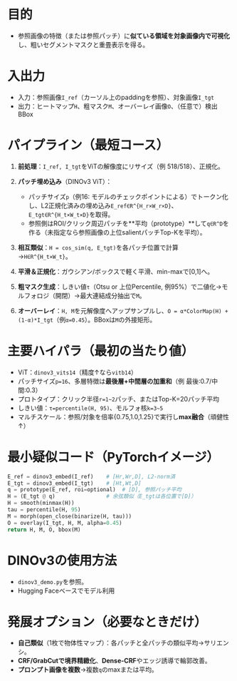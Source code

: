 # 目的

* 参照画像の特徴（または参照パッチ）に**似ている領域を対象画像内で可視化**し、粗いセグメントマスクと重畳表示を得る。

# 入出力

* 入力：参照画像`I_ref`（カーソル上のpaddingを参照）、対象画像`I_tgt`
* 出力：ヒートマップ`H`、粗マスク`M`、オーバーレイ画像`O`、（任意で）検出BBox

# パイプライン（最短コース）

1. **前処理**：`I_ref, I_tgt`をViTの解像度にリサイズ（例 518/518）、正規化。
2. **パッチ埋め込み**（DINOv3 ViT）：

   * パッチサイズ`p`（例16: モデルのチェックポイントによる）でトークン化し、L2正規化済みの埋め込み`E_ref∈R^{H_r×W_r×D}`、`E_tgt∈R^{H_t×W_t×D}`を取得。
   * 参照側はROI/クリック周辺パッチを**平均（prototype）**して`q∈R^D`を作る（未指定なら参照画像の上位salientパッチTop-Kを平均）。
3. **相互類似**：`H = cos_sim(q, E_tgt)`を各パッチ位置で計算→`H∈R^{H_t×W_t}`。
4. **平滑＆正規化**：ガウシアン/ボックスで軽く平滑、min-maxで[0,1]へ。
5. **粗マスク生成**：しきい値`τ`（Otsu or 上位Percentile, 例95%）で二値化→モルフォロジ（開閉）→最大連結成分抽出で`M`。
6. **オーバーレイ**：`H, M`を元解像度へアップサンプルし、`O = α*ColorMap(H) + (1-α)*I_tgt`（例`α=0.45`）。BBoxは`M`の外接矩形。

# 主要ハイパラ（最初の当たり値）

* ViT：`dinov3_vits14`（精度↑なら`vitb14`）
* パッチサイズ`p=16`、多層特徴は**最後層+中間層の加重和**（例 最後:0.7/中間:0.3）
* プロトタイプ：クリック半径`r=1~2`パッチ、またはTop-K=20パッチ平均
* しきい値：`τ=percentile(H, 95)`、モルフォ核`k=3~5`
* マルチスケール：参照/対象を倍率{0.75,1.0,1.25}で実行し**max融合**（頑健性↑）

# 最小疑似コード（PyTorchイメージ）

```python
E_ref = dinov3_embed(I_ref)    # [Hr,Wr,D], L2-norm済
E_tgt = dinov3_embed(I_tgt)    # [Ht,Wt,D]
q = prototype(E_ref, roi=optional)  # [D], 参照パッチ平均
H = (E_tgt @ q)                # 余弦類似（E_tgtは各位置で[D]）
H = smooth(minmax(H))
tau = percentile(H, 95)
M = morph(open_close(binarize(H, tau)))
O = overlay(I_tgt, H, M, alpha=0.45)
return H, M, O, bbox(M)
```

# DINOv3の使用方法
* `dinov3_demo.py`を参照。
* Hugging Faceベースでモデル利用

# 発展オプション（必要なときだけ）

* **自己類似**（1枚で物体性マップ）：各パッチと全パッチの類似平均→サリエンシ。
* **CRF/GrabCutで境界精緻化**、**Dense-CRF**やエッジ誘導で輪郭改善。
* **プロンプト画像を複数**→複数`q`のmaxまたは平均。

